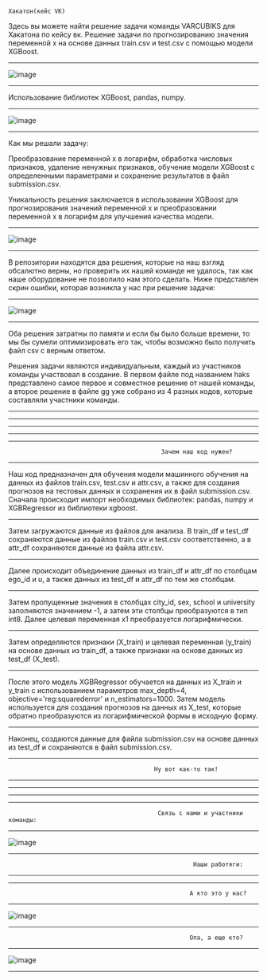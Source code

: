                                                                   Хакатон(кейс VK)
Здесь вы можете найти решение задачи команды VARCUBIKS для Хакатона по кейсу вк.
Решение задачи по прогнозированию значения переменной x на основе данных train.csv и test.csv с помощью модели XGBoost.
________________________________________________________________________________________________________________________________________
![image](https://github.com/LAITxNIKEYs/hsksvk/assets/104034823/bc83c545-1d4e-4bcc-89af-1c940280f485)
________________________________________________________________________________________________________________________________________


Использование библиотек XGBoost, pandas, numpy. 

________________________________________________________________________________________________________________________________________
![image](https://github.com/LAITxNIKEYs/hsksvk/assets/104034823/a521bcc7-1508-4ccc-a49b-212a28b59782)
________________________________________________________________________________________________________________________________________


Как мы решали задачу:

Преобразование переменной x в логарифм, обработка числовых признаков, удаление ненужных признаков, обучение модели XGBoost с определенными параметрами и сохранение результатов в файл submission.csv. 

Уникальность решения заключается в использовании XGBoost для прогнозирования значений переменной x и преобразовании переменной x в логарифм для улучшения качества модели.

________________________________________________________________________________________________________________________________________
![image](https://github.com/LAITxNIKEYs/hsksvk/assets/104034823/93ebccbd-5c69-43f8-878a-2ec34dcccb43)
________________________________________________________________________________________________________________________________________


В репозитории находятся два решения, которые на наш взгляд обсалютно верны, но проверить их нашей команде не удалось, так как наше оборудование не позволило нам этого сделать. Ниже представлен скрин ошибки, которая возникла у нас при решение задачи:

________________________________________________________________________________________________________________________________________
![image](https://github.com/LAITxNIKEYs/hsksvk/assets/104034823/0866e3fa-f51e-4dfe-8ef2-78b05d179eb7)
________________________________________________________________________________________________________________________________________

Оба решения затратны по памяти и если бы было больше времени, то мы бы сумели оптимизировать его так, чтобы возможно было получить файл csv с верным ответом.


Решения задачи являются индивидуальным, каждый из участников команды участвовал в создание. В первом файле под названием haks представлено самое первое и совместное решение от нашей команды, а второе решение в файле gg уже собрано из 4 разных кодов, которые составляли участники команды.



 ________________________________________________________________________________________________________________________________________
 ________________________________________________________________________________________________________________________________________
 ________________________________________________________________________________________________________________________________________
 ________________________________________________________________________________________________________________________________________
 ________________________________________________________________________________________________________________________________________
 
                                               Зачем наш код нужен?
                                                         
 ________________________________________________________________________________________________________________________________________
 
Наш код предназначен для обучения модели машинного обучения на данных из файлов train.csv, test.csv и attr.csv, а также для создания прогнозов на тестовых данных и сохранения их в файл submission.csv. 
Сначала происходит импорт необходимых библиотек: pandas, numpy и XGBRegressor из библиотеки xgboost. 

 ________________________________________________________________________________________________________________________________________
 
Затем загружаются данные из файлов для анализа. В train_df и test_df сохраняются данные из файлов train.csv и test.csv соответственно, а в attr_df сохраняются данные из файла attr.csv. 

________________________________________________________________________________________________________________________________________
 
Далее происходит объединение данных из train_df и attr_df по столбцам ego_id и u, а также данных из test_df и attr_df по тем же столбцам.

________________________________________________________________________________________________________________________________________

Затем пропущенные значения в столбцах city_id, sex, school и university заполняются значением -1, а затем эти столбцы преобразуются в тип int8. 
Далее целевая переменная x1 преобразуется логарифмически. 

________________________________________________________________________________________________________________________________________

Затем определяются признаки (X_train) и целевая переменная (y_train) на основе данных из train_df, а также признаки на основе данных из test_df (X_test). 

________________________________________________________________________________________________________________________________________

После этого модель XGBRegressor обучается на данных из X_train и y_train с использованием параметров max_depth=4, objective='reg:squarederror' и n_estimators=1000. 
Затем модель используется для создания прогнозов на данных из X_test, которые обратно преобразуются из логарифмической формы в исходную форму. 

________________________________________________________________________________________________________________________________________

Наконец, создаются данные для файла submission.csv на основе данных из test_df и сохраняются в файл submission.csv.

________________________________________________________________________________________________________________________________________

                                             Ну вот как-то так!
 ________________________________________________________________________________________________________________________________________
 ________________________________________________________________________________________________________________________________________
 ________________________________________________________________________________________________________________________________________
 ________________________________________________________________________________________________________________________________________





                                              Связь с нами и участники команды:
                                              
________________________________________________________________________________________________________________________________________
![image](https://github.com/LAITxNIKEYs/hsksvk/assets/104034823/a9e77979-1b96-4b97-9c51-2d7056d2a1a3)
________________________________________________________________________________________________________________________________________

                                                        Наши работяги:
 ________________________________________________________________________________________________________________________________________
 ________________________________________________________________________________________________________________________________________
                                                       А кто это у нас?

________________________________________________________________________________________________________________________________________
![image](https://github.com/LAITxNIKEYs/hsksvk/assets/104034823/a46dc3b8-aeec-4ef1-a044-648804e67251)
________________________________________________________________________________________________________________________________________

                                                       Опа, а еще кто?
________________________________________________________________________________________________________________________________________ 
![image](https://github.com/LAITxNIKEYs/hsksvk/assets/104034823/50d4259f-cd05-40e8-b0f2-560d21b56983)
________________________________________________________________________________________________________________________________________


